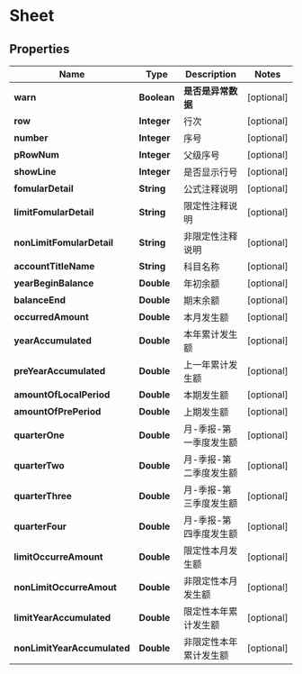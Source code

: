 
# Sheet

## Properties
Name | Type | Description | Notes
------------ | ------------- | ------------- | -------------
**warn** | **Boolean** | **是否是异常数据** |  [optional]
**row** | **Integer** | 行次 |  [optional]
**number** | **Integer** | 序号 |  [optional]
**pRowNum** | **Integer** | 父级序号 |  [optional]
**showLine** | **Integer** | 是否显示行号 |  [optional]
**fomularDetail** | **String** | 公式注释说明 |  [optional]
**limitFomularDetail** | **String** | 限定性注释说明 |  [optional]
**nonLimitFomularDetail** | **String** | 非限定性注释说明 |  [optional]
**accountTitleName** | **String** | 科目名称 |  [optional]
**yearBeginBalance** | **Double** | 年初余额 |  [optional]
**balanceEnd** | **Double** | 期末余额 |  [optional]
**occurredAmount** | **Double** | 本月发生额 |  [optional]
**yearAccumulated** | **Double** | 本年累计发生额 |  [optional]
**preYearAccumulated** | **Double** | 上一年累计发生额 |  [optional]
**amountOfLocalPeriod** | **Double** | 本期发生额 |  [optional]
**amountOfPrePeriod** | **Double** | 上期发生额 |  [optional]
**quarterOne** | **Double** | 月-季报-第一季度发生额 |  [optional]
**quarterTwo** | **Double** | 月-季报-第二季度发生额 |  [optional]
**quarterThree** | **Double** | 月-季报-第三季度发生额 |  [optional]
**quarterFour** | **Double** | 月-季报-第四季度发生额 |  [optional]
**limitOccurreAmount** | **Double** | 限定性本月发生额 |  [optional]
**nonLimitOccurreAmout** | **Double** | 非限定性本月发生额 |  [optional]
**limitYearAccumulated** | **Double** | 限定性本年累计发生额 |  [optional]
**nonLimitYearAccumulated** | **Double** | 非限定性本年累计发生额 |  [optional]



